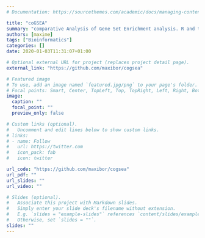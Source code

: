 ```yaml
---
# Documentation: https://sourcethemes.com/academic/docs/managing-content/

title: "coGSEA"
summary: "comparative Analysis of Gene Set Enrichment analysis. R and transcriptomics. Also available as a Shiny GUI."
authors: [maxime]
tags: ["Bioinformatics"]
categories: []
date: 2020-01-03T11:31:07+01:00

# Optional external URL for project (replaces project detail page).
external_link: "https://github.com/maxibor/cogsea"

# Featured image
# To use, add an image named `featured.jpg/png` to your page's folder.
# Focal points: Smart, Center, TopLeft, Top, TopRight, Left, Right, BottomLeft, Bottom, BottomRight.
image:
  caption: ""
  focal_point: ""
  preview_only: false

# Custom links (optional).
#   Uncomment and edit lines below to show custom links.
# links:
# - name: Follow
#   url: https://twitter.com
#   icon_pack: fab
#   icon: twitter

url_code: "https://github.com/maxibor/cogsea"
url_pdf: ""
url_slides: ""
url_video: ""

# Slides (optional).
#   Associate this project with Markdown slides.
#   Simply enter your slide deck's filename without extension.
#   E.g. `slides = "example-slides"` references `content/slides/example-slides.md`.
#   Otherwise, set `slides = ""`.
slides: ""
---
```

